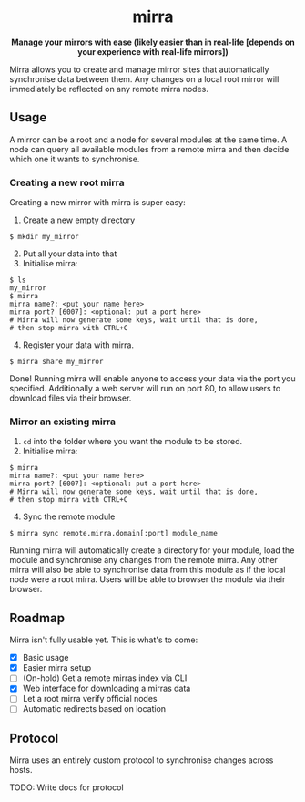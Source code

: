 <div align="center">
<h1>mirra</h1>
<p><strong>
Manage your mirrors with ease (likely easier than in real-life
[depends on your experience with real-life mirrors])
</strong></p>
</div>

Mirra allows you to create and manage mirror sites that automatically synchronise data between
them. Any changes on a local root mirror will immediately be reflected on any remote mirra nodes.

## Usage

A mirror can be a root and a node for several modules at the same time. A node can query all
available modules from a remote mirra and then decide which one it wants to synchronise.

### Creating a new root mirra

Creating a new mirror with mirra is super easy:

1. Create a new empty directory

```shell
$ mkdir my_mirror
```

2. Put all your data into that
3. Initialise mirra:

```shell
$ ls
my_mirror
$ mirra
mirra name?: <put your name here>
mirra port? [6007]: <optional: put a port here>
# Mirra will now generate some keys, wait until that is done,
# then stop mirra with CTRL+C
```

4. Register your data with mirra.

```shell
$ mirra share my_mirror
```

Done! Running mirra will enable anyone to access your data via the port you specified.
Additionally a web server will run on port 80, to allow users to download files via their browser.

### Mirror an existing mirra

1. `cd` into the folder where you want the module to be stored.
2. Initialise mirra:

```shell
$ mirra
mirra name?: <put your name here>
mirra port? [6007]: <optional: put a port here>
# Mirra will now generate some keys, wait until that is done,
# then stop mirra with CTRL+C
```

4. Sync the remote module

```shell
$ mirra sync remote.mirra.domain[:port] module_name
```

Running mirra will automatically create a directory for your module, load the module and synchronise
any changes from the remote mirra. Any other mirra will also be able to synchronise data from this
module as if the local node were a root mirra. Users will be able to browser the module via their
browser.

## Roadmap

Mirra isn't fully usable yet. This is what's to come:

- [x] Basic usage
- [x] Easier mirra setup
- [ ] (On-hold) Get a remote mirras index via CLI
- [x] Web interface for downloading a mirras data
- [ ] Let a root mirra verify official nodes
- [ ] Automatic redirects based on location

## Protocol

Mirra uses an entirely custom protocol to synchronise changes across hosts.

TODO: Write docs for protocol
